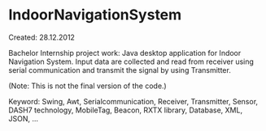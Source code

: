  # IndoorNavigationSystem

Created: 28.12.2012

Bachelor Internship project work: Java desktop application for Indoor Navigation System. Input data are collected and read from receiver using serial communication and transmit the signal by using Transmitter.

(Note: This is not the final version of the code.)

Keyword: Swing, Awt, Serialcommunication, Receiver, Transmitter, Sensor, DASH7 technology, MobileTag, Beacon, RXTX library, Database, XML, JSON, ...
